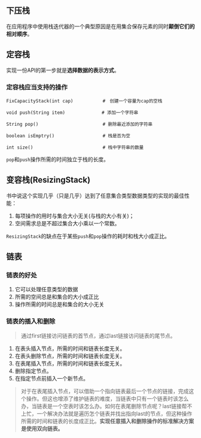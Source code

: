 ## 下压栈
在应用程序中使用栈迭代器的一个典型原因是在用集合保存元素的同时**颠倒它们的相对顺序**。

## 定容栈
实现一份API的第一步就是**选择数据的表示方式**。

### 定容栈应当支持的操作

    FixCapacityStack(int cap)           #　创建一个容量为cap的空栈

    void push(String item)      　　　　 # 添加一个字符串

    String pop()                        # 删除最近添加的字符串

    boolean isEmptry()                  # 栈是否为空

    int size()                          # 栈中字符串的数量


`pop`和`push`操作所需的时间独立于栈的长度。

## 变容栈(ResizingStack)
书中说这个实现几乎（只是几乎）达到了任意集合类型数据类型的实现的最佳性能：

1. 每项操作的用时与集合大小无关(与栈的大小有关)；
2. 空间需求总是不超过集合大小乘以一个常数。

`ResizingStack`的缺点在于某些`push`和`pop`操作的耗时和栈大小成正比。


## 链表

### 链表的好处
1. 它可以处理任意类型的数据
2. 所需的空间总是和集合的大小成正比
3. 操作所需的时间总是和集合的大小无关

### 链表的插入和删除
>通过first链接访问链表的首节点，通过last链接访问链表的尾节点。

1. 在表头插入节点，所需的时间和链表长度无关。
2. 在表头删除节点，所需的时间和链表长度无关。
3. 在表尾插入节点，所需的时间和链表长度无关。
4. 删除指定节点。
5. 在指定节点前插入一个新节点。

>对于在表尾插入节点，可以借助一个指向链表最后一个节点的链接，完成这个操作。但这也增添了维护链表的难度，当链表中只有一个链表时该怎么办，当链表是一个空表时该怎么办。如何在表尾删除节点呢？last链接帮不上忙，一个解决办法就是遍历怎个链表并找出指向last的节点，但这种操作所需的时间和链表的长度成正比。**实现任意插入和删除操作的标准解决方案是使用双向链表。**
